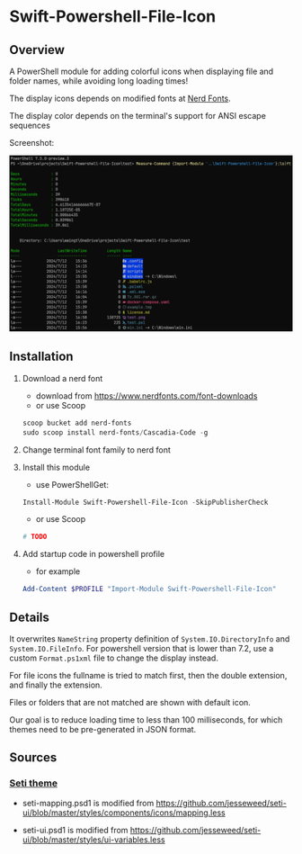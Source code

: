 # Swift-Powershell-File-Icon

## Overview

A PowerShell module for adding colorful icons when displaying file and folder names, while avoiding long loading times!

The display icons depends on modified fonts at [Nerd Fonts](https://github.com/ryanoasis/nerd-fonts).

The display color depends on the terminal's support for ANSI escape sequences

Screenshot:

![screenshot](screenshot.png)

## Installation

1. Download a nerd font

   - download from https://www.nerdfonts.com/font-downloads
   - or use Scoop

   ```powershell
   scoop bucket add nerd-fonts
   sudo scoop install nerd-fonts/Cascadia-Code -g
   ```
2. Change terminal font family to nerd font
3. Install this module

   - use PowerShellGet:

   ```powershell
   Install-Module Swift-Powershell-File-Icon -SkipPublisherCheck
   ```

   - or use Scoop
   ```powershell
   # TODO
   ```

4. Add startup code in powershell profile

   - for example

   ```powershell
   Add-Content $PROFILE "Import-Module Swift-Powershell-File-Icon"
   ```

## Details

It overwrites `NameString` property definition of `System.IO.DirectoryInfo` and `System.IO.FileInfo`. For powershell version that is lower than 7.2, use a custom `Format.ps1xml` file to change the display instead.

For file icons the fullname is tried to match first, then the double extension, and finally the extension.

Files or folders that are not matched are shown with default icon.

Our goal is to reduce loading time to less than 100 milliseconds, for which themes need to be pre-generated in JSON format.

## Sources

### [Seti theme](https://github.com/jesseweed/seti-ui)

- seti-mapping.psd1 is modified from https://github.com/jesseweed/seti-ui/blob/master/styles/components/icons/mapping.less

- seti-ui.psd1 is modified from https://github.com/jesseweed/seti-ui/blob/master/styles/ui-variables.less
